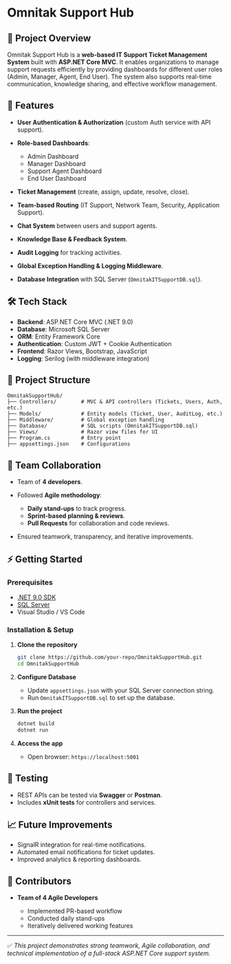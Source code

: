 # Omnitak Support Hub

## 📌 Project Overview

Omnitak Support Hub is a **web-based IT Support Ticket Management System** built with **ASP.NET Core MVC**. It enables organizations to manage support requests efficiently by providing dashboards for different user roles (Admin, Manager, Agent, End User). The system also supports real-time communication, knowledge sharing, and effective workflow management.

## 🚀 Features

* **User Authentication & Authorization** (custom Auth service with API support).
* **Role-based Dashboards**:

  * Admin Dashboard
  * Manager Dashboard
  * Support Agent Dashboard
  * End User Dashboard
* **Ticket Management** (create, assign, update, resolve, close).
* **Team-based Routing** (IT Support, Network Team, Security, Application Support).
* **Chat System** between users and support agents.
* **Knowledge Base & Feedback System**.
* **Audit Logging** for tracking activities.
* **Global Exception Handling & Logging Middleware**.
* **Database Integration** with SQL Server (`OmnitakITSupportDB.sql`).

## 🛠️ Tech Stack

* **Backend**: ASP.NET Core MVC (.NET 9.0)
* **Database**: Microsoft SQL Server
* **ORM**: Entity Framework Core
* **Authentication**: Custom JWT + Cookie Authentication
* **Frontend**: Razor Views, Bootstrap, JavaScript
* **Logging**: Serilog (with middleware integration)

## 📂 Project Structure

```
OmnitakSupportHub/
├── Controllers/        # MVC & API controllers (Tickets, Users, Auth, etc.)
├── Models/             # Entity models (Ticket, User, AuditLog, etc.)
├── Middleware/         # Global exception handling
├── Database/           # SQL scripts (OmnitakITSupportDB.sql)
├── Views/              # Razor view files for UI
├── Program.cs          # Entry point
├── appsettings.json    # Configurations
```

## 👥 Team Collaboration

* Team of **4 developers**.
* Followed **Agile methodology**:

  * **Daily stand-ups** to track progress.
  * **Sprint-based planning & reviews**.
  * **Pull Requests** for collaboration and code reviews.
* Ensured teamwork, transparency, and iterative improvements.

## ⚡ Getting Started

### Prerequisites

* [.NET 9.0 SDK](https://dotnet.microsoft.com/download)
* [SQL Server](https://www.microsoft.com/en-us/sql-server)
* Visual Studio / VS Code

### Installation & Setup

1. **Clone the repository**

   ```bash
   git clone https://github.com/your-repo/OmnitakSupportHub.git
   cd OmnitakSupportHub
   ```

2. **Configure Database**

   * Update `appsettings.json` with your SQL Server connection string.
   * Run `OmnitakITSupportDB.sql` to set up the database.

3. **Run the project**

   ```bash
   dotnet build
   dotnet run
   ```

4. **Access the app**

   * Open browser: `https://localhost:5001`

## 🧪 Testing

* REST APIs can be tested via **Swagger** or **Postman**.
* Includes **xUnit tests** for controllers and services.

## 📈 Future Improvements

* SignalR integration for real-time notifications.
* Automated email notifications for ticket updates.
* Improved analytics & reporting dashboards.

## 🤝 Contributors

* **Team of 4 Agile Developers**

  * Implemented PR-based workflow
  * Conducted daily stand-ups
  * Iteratively delivered working features

---

✅ *This project demonstrates strong teamwork, Agile collaboration, and technical implementation of a full-stack ASP.NET Core support system.*
